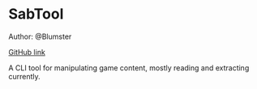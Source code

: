 # SabTool

Author: @Blumster

[GitHub link](https://github.com/Blumster/SabTool)

A CLI tool for manipulating game content, mostly reading and extracting currently.
